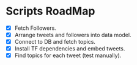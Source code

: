 # Scripts RoadMap

- [X] Fetch Followers.
- [X] Arrange tweets and followers into data model.
- [X] Connect to DB and fetch topics.
- [X] Install TF dependencies and embed tweets.
- [X] Find topics for each tweet (test manually).
